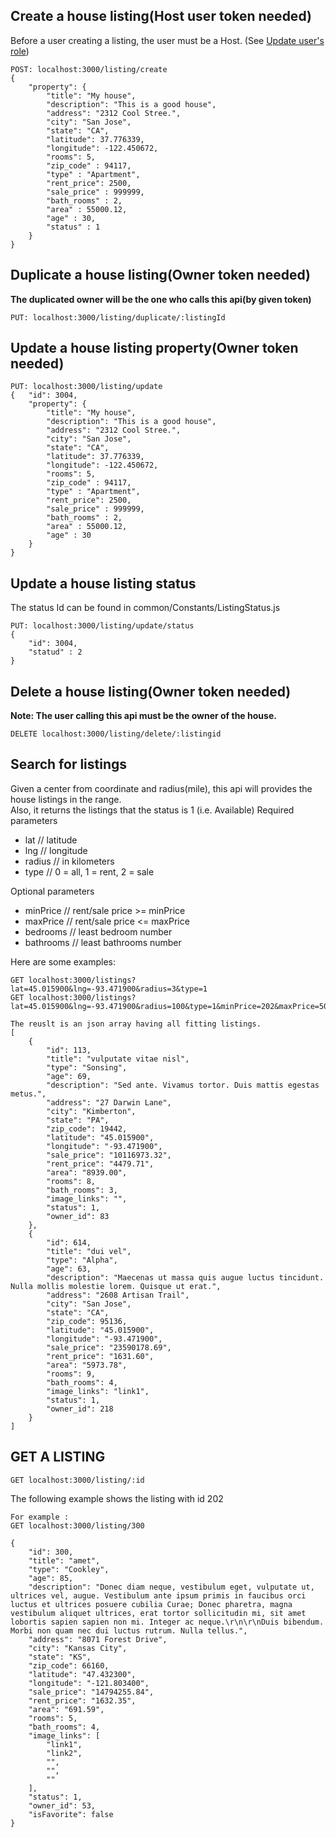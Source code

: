 
## Create a house listing(Host user token needed)

Before a user creating a listing, the user must be a Host.
(See [Update user's role](https://github.com/sfdevshop/PocketRealtorApp/tree/master/server#update-users-role-token-needed))


```
POST: localhost:3000/listing/create
{
    "property": {
        "title": "My house",
        "description": "This is a good house",
        "address": "2312 Cool Stree.",
        "city": "San Jose",
        "state": "CA",
        "latitude": 37.776339,
        "longitude": -122.450672,
        "rooms": 5,
        "zip_code" : 94117,
        "type" : "Apartment",
        "rent_price": 2500,
        "sale_price" : 999999,
        "bath_rooms" : 2,
        "area" : 55000.12,
        "age" : 30,
        "status" : 1
    }
}
```

## Duplicate a house listing(Owner token needed)

**The duplicated owner will be the one who calls this api(by given token)**

```
PUT: localhost:3000/listing/duplicate/:listingId
```

## Update a house listing property(Owner token needed)
```
PUT: localhost:3000/listing/update
{   "id": 3004,
    "property": {
        "title": "My house",
        "description": "This is a good house",
        "address": "2312 Cool Stree.",
        "city": "San Jose",
        "state": "CA",
        "latitude": 37.776339,
        "longitude": -122.450672,
        "rooms": 5,
        "zip_code" : 94117,
        "type" : "Apartment",
        "rent_price": 2500,
        "sale_price" : 999999,
        "bath_rooms" : 2,
        "area" : 55000.12,
        "age" : 30
    }
}
```

## Update a house listing status
The status Id can be found in common/Constants/ListingStatus.js
```
PUT: localhost:3000/listing/update/status
{   
    "id": 3004,
    "statud" : 2
}
```

## Delete a house listing(Owner token needed)

**Note: The user calling this api must be the owner of the house.**

```
DELETE localhost:3000/listing/delete/:listingid
```

## Search for listings
Given a center from coordinate and radius(mile), this api will provides the house listings in the range.  
Also, it returns the listings that the status is 1 (i.e. Available)
Required parameters
- lat // latitude
- lng // longitude
- radius // in kilometers
- type // 0 = all, 1 = rent, 2 = sale

Optional parameters
- minPrice // rent/sale price >= minPrice
- maxPrice // rent/sale price <= maxPrice
- bedrooms // least bedroom number
- bathrooms // least bathrooms number

Here are some examples:
```
GET localhost:3000/listings?lat=45.015900&lng=-93.471900&radius=3&type=1
GET localhost:3000/listings?lat=45.015900&lng=-93.471900&radius=100&type=1&minPrice=202&maxPrice=5000&bedrooms=1&bathrooms=1

The reuslt is an json array having all fitting listings.
[
    {
        "id": 113,
        "title": "vulputate vitae nisl",
        "type": "Sonsing",
        "age": 69,
        "description": "Sed ante. Vivamus tortor. Duis mattis egestas metus.",
        "address": "27 Darwin Lane",
        "city": "Kimberton",
        "state": "PA",
        "zip_code": 19442,
        "latitude": "45.015900",
        "longitude": "-93.471900",
        "sale_price": "10116973.32",
        "rent_price": "4479.71",
        "area": "8939.00",
        "rooms": 8,
        "bath_rooms": 3,
        "image_links": "",
        "status": 1,
        "owner_id": 83
    },
    {
        "id": 614,
        "title": "dui vel",
        "type": "Alpha",
        "age": 63,
        "description": "Maecenas ut massa quis augue luctus tincidunt. Nulla mollis molestie lorem. Quisque ut erat.",
        "address": "2608 Artisan Trail",
        "city": "San Jose",
        "state": "CA",
        "zip_code": 95136,
        "latitude": "45.015900",
        "longitude": "-93.471900",
        "sale_price": "23590178.69",
        "rent_price": "1631.60",
        "area": "5973.78",
        "rooms": 9,
        "bath_rooms": 4,
        "image_links": "link1",
        "status": 1,
        "owner_id": 218
    }
]
```

## GET A LISTING
```
GET localhost:3000/listing/:id
```
The following example shows the listing with id 202
```
For example : 
GET localhost:3000/listing/300

{
    "id": 300,
    "title": "amet",
    "type": "Cookley",
    "age": 85,
    "description": "Donec diam neque, vestibulum eget, vulputate ut, ultrices vel, augue. Vestibulum ante ipsum primis in faucibus orci luctus et ultrices posuere cubilia Curae; Donec pharetra, magna vestibulum aliquet ultrices, erat tortor sollicitudin mi, sit amet lobortis sapien sapien non mi. Integer ac neque.\r\n\r\nDuis bibendum. Morbi non quam nec dui luctus rutrum. Nulla tellus.",
    "address": "8071 Forest Drive",
    "city": "Kansas City",
    "state": "KS",
    "zip_code": 66160,
    "latitude": "47.432300",
    "longitude": "-121.803400",
    "sale_price": "14794255.84",
    "rent_price": "1632.35",
    "area": "691.59",
    "rooms": 5,
    "bath_rooms": 4,
    "image_links": [
        "link1",
        "link2",
        "",
        "",
        ""
    ],
    "status": 1,
    "owner_id": 53,
    "isFavorite": false
}
```
